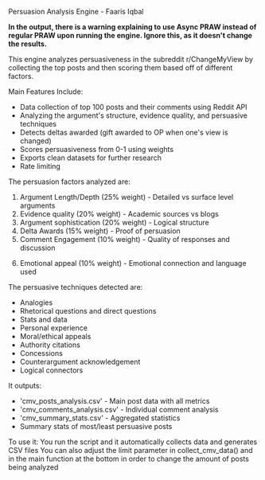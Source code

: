 Persuasion Analysis Engine - Faaris Iqbal

**In the output, there is a warning explaining to use Async PRAW 
instead of regular PRAW upon running the engine. 
Ignore this, as it doesn't change the results.**

This engine analyzes persuasiveness in the subreddit r/ChangeMyView by
collecting the top posts and then scoring them based off of different
factors.

Main Features Include:
- Data collection of top 100 posts and their comments using Reddit API
- Analyzing the argument's structure, evidence quality, and persuasive techniques
- Detects deltas awarded (gift awarded to OP when one's view is changed)
- Scores persuasiveness from 0-1 using weights
- Exports clean datasets for further research
- Rate limiting

The persuasion factors analyzed are:
1. Argument Length/Depth (25% weight) - Detailed vs surface level arguments
2. Evidence quality (20% weight) - Academic sources vs blogs
3. Argument sophistication (20% weight) - Logical structure
4. Delta Awards (15% weight) - Proof of persuasion
5. Comment Engagement (10% weight) - Quality of responses and discussion
6) Emotional appeal (10% weight) - Emotional connection and language used


The persuasive techniques detected are:
- Analogies
- Rhetorical questions and direct questions
- Stats and data
- Personal experience
- Moral/ethical appeals
- Authority citations
- Concessions
- Counterargument acknowledgement
- Logical connectors

It outputs:
- 'cmv_posts_analysis.csv' - Main post data with all metrics
- 'cmv_comments_analysis.csv' - Individual comment analysis
- 'cmv_summary_stats.csv' - Aggregated statistics
- Summary stats of most/least persuasive posts

To use it:
You run the script and it automatically collects data and generates CSV files
You can also adjust the limit parameter in collect_cmv_data() and in the main
function at the bottom in order to change the amount of posts being analyzed
